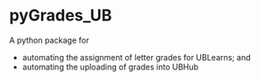 # pyGrades_UB

A python package for

* automating the assignment of letter grades for UBLearns; and
* automating the uploading of grades into UBHub
